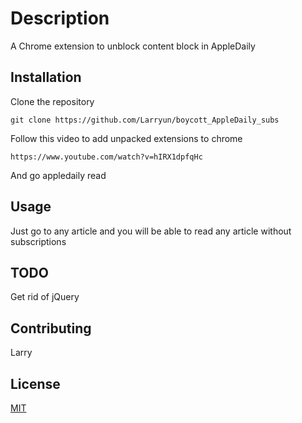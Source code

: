 # Description

A Chrome extension to unblock content block in AppleDaily
## Installation

Clone the repository
```
git clone https://github.com/Larryun/boycott_AppleDaily_subs
```

Follow this video to add unpacked extensions to chrome
```
https://www.youtube.com/watch?v=hIRX1dpfqHc
```

And go appledaily read

## Usage

Just go to any article and you will be able to read any article without subscriptions

## TODO

Get rid of jQuery

## Contributing

Larry

## License
[MIT](https://choosealicense.com/licenses/mit/)